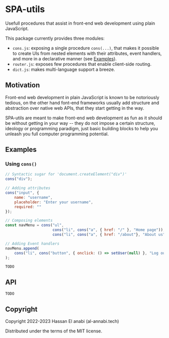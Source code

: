 # SPA-utils

Usefull procedures that assist in front-end web development using plain JavaScript.

This package currently provides three modules:
* `cons.js`: exposing a single procedure `cons(...)`, that makes it possible to create UIs from nested elements with their attributes, event handlers, and more in a declarative manner (see [Examples](#examples)).
* `router.js`: exposes few procedures that enable client-side routing.
* `dict.js`: makes multi-language support a breeze.

## Motivation

Front-end web development in plain JavaScript is known to be notoriously tedious, on the other hand font-end frameworks usually add structure and abstraction over native web APIs, that they start getting in the way.

SPA-utils are meant to make front-end web development as fun as it should be without getting in your way -- they do not impose a certain structure, ideology or programming paradigm, just basic building blocks to help you unleash you full computer programming potential.

## Examples

### Using `cons()` ###

``` javascript
// Syntactic sugar for 'document.createElement("div")'
cons("div");

// Adding attributes
cons("input", {
    name: "username",
    placeholder: "Enter your username",
    required: ""
});

// Composing elements
const navMenu = cons("ul",
                     cons("li", cons("a", { href: "/" }, "Home page")),
                     cons("li", cons("a", { href: "/about"}, "About us")));

// Adding Event handlers
navMenu.append(
    cons("li", cons("button", { onclick: () => setUser(null) }, "Log out"))
);
```

`TODO`

## API

`TODO`

## Copyright

Copyright 2022-2023 Hassan El anabi (al-annabi.tech)

Distributed under the terms of the MIT license.
